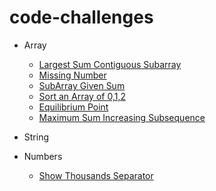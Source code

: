 # code-challenges
- Array
  - [Largest Sum Contiguous Subarray](largest-sum-contiguous-subarray/ReadMe.md)
  - [Missing Number](missing-number/ReadMe.md)
  - [SubArray Given Sum](subarray-given-sum/ReadMe.md)
  - [Sort an Array of 0,1,2](sort-012/ReadMe.md)
  - [Equilibrium Point](equilibrium-point/ReadMe.md)
  - [Maximum Sum Increasing Subsequence](maximum-sum-increasing-subsequence/ReadMe.md)
- String

- Numbers
  - [Show Thousands Separator](thousands-separator/ReadMe.md)
  
